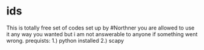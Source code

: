 # ids
This is totally free set of codes set  up by #Northner you are allowed to use it any way you wanted but 
i am not answerable to anyone if something went wrong.
prequists:
1.) python installed
2.) scapy

